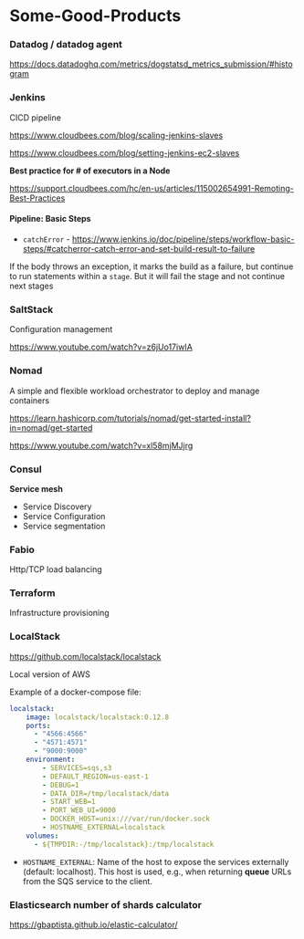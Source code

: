 # Some-Good-Products

### Datadog / datadog agent

https://docs.datadoghq.com/metrics/dogstatsd_metrics_submission/#histogram

### Jenkins

CICD pipeline

https://www.cloudbees.com/blog/scaling-jenkins-slaves

https://www.cloudbees.com/blog/setting-jenkins-ec2-slaves


**Best practice for # of executors in a Node**

https://support.cloudbees.com/hc/en-us/articles/115002654991-Remoting-Best-Practices


#### Pipeline: Basic Steps

- `catchError` - https://www.jenkins.io/doc/pipeline/steps/workflow-basic-steps/#catcherror-catch-error-and-set-build-result-to-failure

If the body throws an exception, it marks the build as a failure, but continue to run statements within a `stage`. But it will fail the stage and not continue next stages

### SaltStack

Configuration management

https://www.youtube.com/watch?v=z6jUo17iwIA

### Nomad

A simple and flexible workload orchestrator to deploy and manage containers 

https://learn.hashicorp.com/tutorials/nomad/get-started-install?in=nomad/get-started

https://www.youtube.com/watch?v=xl58mjMJjrg

### Consul

**Service mesh**

- Service Discovery
- Service Configuration
- Service segmentation

### Fabio

Http/TCP load balancing

### Terraform

Infrastructure provisioning

### LocalStack 

https://github.com/localstack/localstack

Local version of AWS

Example of a docker-compose file:

```yml
localstack:
    image: localstack/localstack:0.12.8
    ports:
      - "4566:4566"
      - "4571:4571"
      - "9000:9000"
    environment:
        - SERVICES=sqs,s3
        - DEFAULT_REGION=us-east-1
        - DEBUG=1
        - DATA_DIR=/tmp/localstack/data
        - START_WEB=1
        - PORT_WEB_UI=9000
        - DOCKER_HOST=unix:///var/run/docker.sock
        - HOSTNAME_EXTERNAL=localstack
    volumes:
      - ${TMPDIR:-/tmp/localstack}:/tmp/localstack
```

- `HOSTNAME_EXTERNAL`: Name of the host to expose the services externally (default: localhost). This host is used, e.g., when returning **queue** URLs from the SQS service to the client.

### Elasticsearch number of shards calculator

https://gbaptista.github.io/elastic-calculator/
